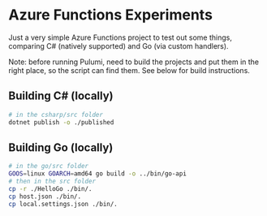 # Azure Functions Experiments

Just a very simple Azure Functions project to test out some things, comparing C# (natively supported) and Go (via custom handlers).

Note: before running Pulumi, need to build the projects and put them in the right place, so the script can find them. See below for build instructions.

## Building C# (locally)

```sh
# in the csharp/src folder
dotnet publish -o ./published
```

## Building Go (locally)

```sh
# in the go/src folder
GOOS=linux GOARCH=amd64 go build -o ../bin/go-api
# then in the src folder
cp -r ./HelloGo ./bin/.
cp host.json ./bin/.
cp local.settings.json ./bin/.
```
